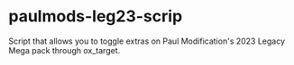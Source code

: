 # paulmods-leg23-scrip
Script that allows you to toggle extras on Paul Modification's 2023 Legacy Mega pack through ox_target.

